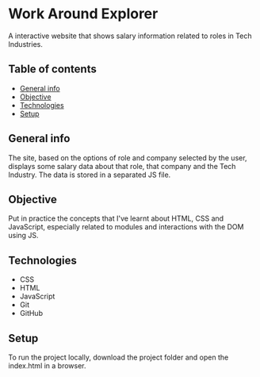 # Work Around Explorer

A interactive website that shows salary information related to roles in Tech Industries.

## Table of contents
- [General info](#general-info)
- [Objective](#objective)
- [Technologies](#technologies)
- [Setup](#setup)

## General info

The site, based on the options of role and company selected by the user, displays some salary data about that role, that company and the Tech Industry. The data is stored in a separated JS file.

## Objective

Put in practice the concepts that I've learnt about HTML, CSS and JavaScript, especially related to modules and interactions with the DOM using JS.

## Technologies

- CSS
- HTML
- JavaScript
- Git
- GitHub

## Setup

To run the project locally, download the project folder and open the index.html in a browser.


